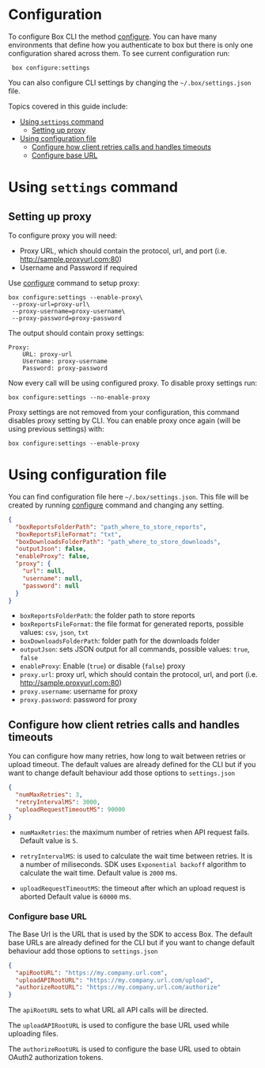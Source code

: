 # Configuration
To configure Box CLI the method [configure].
You can have many environments that define how you authenticate to box but there is only one configuration shared across them.
To see current configuration run:
```commandline
 box configure:settings
```

You can also configure CLI settings by changing the `~/.box/settings.json` file.

Topics covered in this guide include:
 - [Using `settings` command](#using-settings-command)
   - [Setting up proxy](#setting-up-proxy)
 - [Using configuration file](#using-configuration-file)
   - [Configure how client retries calls and handles timeouts](#configure-how-client-retries-calls-and-handles-timeouts)
   - [Configure base URL](#configure-base-url)


# Using `settings` command
## Setting up proxy

To configure proxy you will need:
* Proxy URL, which should contain the protocol, url, and port (i.e. http://sample.proxyurl.com:80)
* Username and Password if required

Use [configure] command to setup proxy:
```commandline
box configure:settings --enable-proxy\
 --proxy-url=proxy-url\
 --proxy-username=proxy-username\
 --proxy-password=proxy-password
```

The output should contain proxy settings:
```commandline
Proxy:
    URL: proxy-url
    Username: proxy-username
    Password: proxy-password
```

Now every call will be using configured proxy. To disable proxy settings run:
```commandline
box configure:settings --no-enable-proxy
```

Proxy settings are not removed from your configuration, this command disables proxy setting by CLI.
You can enable proxy once again (will be using previous settings) with:
```commandline
box configure:settings --enable-proxy
```

# Using configuration file
You can find configuration file here `~/.box/settings.json`. This file will be created by running [configure] command 
and changing any setting. 

```json
{
  "boxReportsFolderPath": "path_where_to_store_reports",
  "boxReportsFileFormat": "txt",
  "boxDownloadsFolderPath": "path_where_to_store_downloads",
  "outputJson": false,
  "enableProxy": false,
  "proxy": {
	"url": null,
	"username": null,
	"password": null
  }
}
```

- `boxReportsFolderPath`: the folder path to store reports
- `boxReportsFileFormat`: the file format for generated reports, possible values: `csv`, `json`, `txt`
- `boxDownloadsFolderPath`: folder path for the downloads folder
- `outputJson`: sets JSON output for all commands, possible values: `true`, `false`
- `enableProxy`: Enable (`true`) or disable (`false`) proxy
- `proxy.url`: proxy url, which should contain the protocol, url, and port (i.e. http://sample.proxyurl.com:80)
- `proxy.username`: username for proxy
- `proxy.password`: password for proxy

## Configure how client retries calls and handles timeouts

You can configure how many retries, how long to wait between retries or upload timeout. The default values are already
defined for the CLI but if you want to change default behaviour add those options to `settings.json`

```json
{
  "numMaxRetries": 3,
  "retryIntervalMS": 3000,
  "uploadRequestTimeoutMS": 90000
}
```

- `numMaxRetries`: the maximum number of retries when API request fails. Default value is `5`.

- `retryIntervalMS`: is used to calculate the wait time between retries. It is a number of miliseconds. SDK
uses `Exponential backoff` algorithm to calculate the wait time. Default value is `2000` ms.

- `uploadRequestTimeoutMS`: the timeout after which an upload request is aborted Default value is `60000` ms.

### Configure base URL

The Base Url is the URL that is used by the SDK to access Box. The default base URLs are already defined for the CLI but
if you want to change default behaviour add those options to `settings.json`

```json
{
  "apiRootURL": "https://my.company.url.com",
  "uploadAPIRootURL": "https://my.company.url.com/upload",
  "authorizeRootURL": "https://my.company.url.com/authorize"
}
```

The `apiRootURL` sets to what URL all API calls will be directed.

The `uploadAPIRootURL` is used to configure the base URL used while uploading files.

The `authorizeRootURL` is used to configure the base URL used to obtain OAuth2 authorization tokens.

[configure]: configure.md
